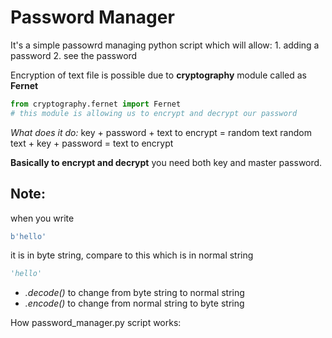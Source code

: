 # Password Manager 

It's a simple passowrd managing python script which will allow:
    1. adding a password
    2. see the password 

Encryption of text file is possible due to **cryptography** module called as **Fernet**
```python
from cryptography.fernet import Fernet
# this module is allowing us to encrypt and decrypt our password
```

*What does it do:*
key + password + text to encrypt = random text
random text + key + password = text to encrypt

**Basically to encrypt and decrypt** you need both key and master password.

## Note:
when you write 
```python
b'hello'
```
it is in byte string, compare to this which is in normal string
```python
'hello'
```
- *.decode()* to change from byte string to normal string
- *.encode()* to change from normal string to byte string
  
How password_manager.py script works:


